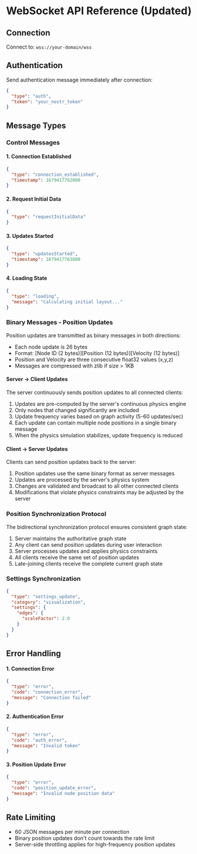 # WebSocket API Reference (Updated)

## Connection

Connect to: `wss://your-domain/wss`

## Authentication

Send authentication message immediately after connection:

```json
{
  "type": "auth",
  "token": "your_nostr_token"
}
```

## Message Types

### Control Messages

#### 1. Connection Established
```json
{
  "type": "connection_established",
  "timestamp": 1679417762000
}
```

#### 2. Request Initial Data
```json
{
  "type": "requestInitialData"
}
```

#### 3. Updates Started
```json
{
  "type": "updatesStarted",
  "timestamp": 1679417763000
}
```

#### 4. Loading State
```json
{
  "type": "loading",
  "message": "Calculating initial layout..."
}
```

### Binary Messages - Position Updates

Position updates are transmitted as binary messages in both directions:

- Each node update is 26 bytes
- Format: [Node ID (2 bytes)][Position (12 bytes)][Velocity (12 bytes)]
- Position and Velocity are three consecutive float32 values (x,y,z)
- Messages are compressed with zlib if size > 1KB

#### Server → Client Updates

The server continuously sends position updates to all connected clients:

1. Updates are pre-computed by the server's continuous physics engine
2. Only nodes that changed significantly are included
3. Update frequency varies based on graph activity (5-60 updates/sec)
4. Each update can contain multiple node positions in a single binary message
5. When the physics simulation stabilizes, update frequency is reduced

#### Client → Server Updates

Clients can send position updates back to the server:

1. Position updates use the same binary format as server messages
2. Updates are processed by the server's physics system
3. Changes are validated and broadcast to all other connected clients
4. Modifications that violate physics constraints may be adjusted by the server

### Position Synchronization Protocol

The bidirectional synchronization protocol ensures consistent graph state:

1. Server maintains the authoritative graph state
2. Any client can send position updates during user interaction
3. Server processes updates and applies physics constraints
4. All clients receive the same set of position updates
5. Late-joining clients receive the complete current graph state

### Settings Synchronization

```json
{
  "type": "settings_update",
  "category": "visualization",
  "settings": {
    "edges": {
      "scaleFactor": 2.0
    }
  }
}
```

## Error Handling

#### 1. Connection Error
```json
{
  "type": "error",
  "code": "connection_error",
  "message": "Connection failed"
}
```

#### 2. Authentication Error
```json
{
  "type": "error",
  "code": "auth_error",
  "message": "Invalid token"
}
```

#### 3. Position Update Error
```json
{
  "type": "error",
  "code": "position_update_error",
  "message": "Invalid node position data"
}
```

## Rate Limiting

- 60 JSON messages per minute per connection
- Binary position updates don't count towards the rate limit
- Server-side throttling applies for high-frequency position updates
